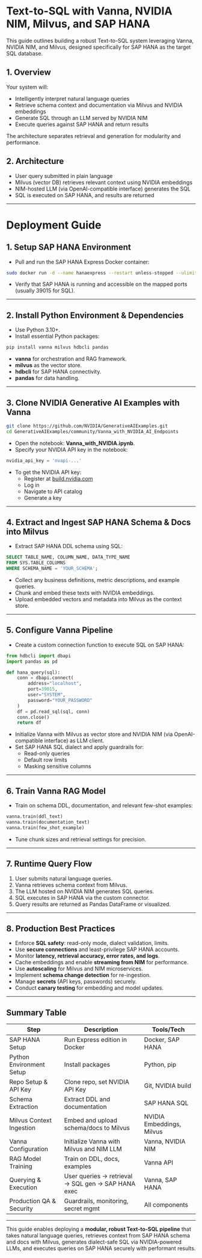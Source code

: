 # Text-to-SQL with Vanna, NVIDIA NIM, Milvus, and SAP HANA

This guide outlines building a robust Text-to-SQL system leveraging Vanna, NVIDIA NIM, and Milvus, designed specifically for SAP HANA as the target SQL database.

## 1. Overview
Your system will:
- Intelligently interpret natural language queries  
- Retrieve schema context and documentation via Milvus and NVIDIA embeddings  
- Generate SQL through an LLM served by NVIDIA NIM  
- Execute queries against SAP HANA and return results  

The architecture separates retrieval and generation for modularity and performance.

## 2. Architecture
- User query submitted in plain language  
- Milvus (vector DB) retrieves relevant context using NVIDIA embeddings  
- NIM-hosted LLM (via OpenAI-compatible interface) generates the SQL  
- SQL is executed on SAP HANA, and results are returned  

---

# Deployment Guide

## 1. Setup SAP HANA Environment

- Pull and run the SAP HANA Express Docker container:

```bash
sudo docker run -d --name hanaexpress --restart unless-stopped --ulimit nofile=1048576:1048576 --sysctl kernel.shmmax=1073741824 --sysctl kernel.shmall=8388608 -p 39013:39013 -p 39015:39015 -p 39017:39017 -v /data/hana:/hana/mount --security-opt seccomp=unconfined saplabs/hanaexpress:latest --passwords-url file:///hana/mount/password.json
```

- Verify that SAP HANA is running and accessible on the mapped ports (usually 39015 for SQL).

---

## 2. Install Python Environment & Dependencies

- Use Python 3.10+.  
- Install essential Python packages:

```bash
pip install vanna milvus hdbcli pandas
```

- **vanna** for orchestration and RAG framework.  
- **milvus** as the vector store.  
- **hdbcli** for SAP HANA connectivity.  
- **pandas** for data handling.  

---

## 3. Clone NVIDIA Generative AI Examples with Vanna

```bash
git clone https://github.com/NVIDIA/GenerativeAIExamples.git
cd GenerativeAIExamples/community/Vanna_with_NVIDIA_AI_Endpoints
```

- Open the notebook: **Vanna_with_NVIDIA.ipynb**.  
- Specify your NVIDIA API key in the notebook:

```python
nvidia_api_key = 'nvapi-...'
```

- To get the NVIDIA API key:
  - Register at [build.nvidia.com](https://build.nvidia.com/)  
  - Log in  
  - Navigate to API catalog  
  - Generate a key  

---

## 4. Extract and Ingest SAP HANA Schema & Docs into Milvus

- Extract SAP HANA DDL schema using SQL:

```sql
SELECT TABLE_NAME, COLUMN_NAME, DATA_TYPE_NAME
FROM SYS.TABLE_COLUMNS
WHERE SCHEMA_NAME = 'YOUR_SCHEMA';
```

- Collect any business definitions, metric descriptions, and example queries.  
- Chunk and embed these texts with NVIDIA embeddings.  
- Upload embedded vectors and metadata into Milvus as the context store.  

---

## 5. Configure Vanna Pipeline

- Create a custom connection function to execute SQL on SAP HANA:

```python
from hdbcli import dbapi
import pandas as pd

def hana_query(sql):
    conn = dbapi.connect(
        address="localhost",
        port=39015,
        user="SYSTEM",
        password="YOUR_PASSWORD"
    )
    df = pd.read_sql(sql, conn)
    conn.close()
    return df
```

- Initialize Vanna with Milvus as vector store and NVIDIA NIM (via OpenAI-compatible interface) as LLM client.  
- Set SAP HANA SQL dialect and apply guardrails for:  
  - Read-only queries  
  - Default row limits  
  - Masking sensitive columns  

---

## 6. Train Vanna RAG Model

- Train on schema DDL, documentation, and relevant few-shot examples:

```python
vanna.train(ddl_text)
vanna.train(documentation_text)
vanna.train(few_shot_example)
```

- Tune chunk sizes and retrieval settings for precision.  

---

## 7. Runtime Query Flow

1. User submits natural language queries.  
2. Vanna retrieves schema context from Milvus.  
3. The LLM hosted on NVIDIA NIM generates SQL queries.  
4. SQL executes in SAP HANA via the custom connector.  
5. Query results are returned as Pandas DataFrame or visualized.  

---

## 8. Production Best Practices

- Enforce **SQL safety**: read-only mode, dialect validation, limits.  
- Use **secure connections** and least-privilege SAP HANA accounts.  
- Monitor **latency, retrieval accuracy, error rates, and logs**.  
- Cache embeddings and enable **streaming from NIM** for performance.  
- Use **autoscaling** for Milvus and NIM microservices.  
- Implement **schema change detection** for re-ingestion.  
- Manage **secrets** (API keys, passwords) securely.  
- Conduct **canary testing** for embedding and model updates.  

---

## Summary Table

| **Step**                 | **Description**                                      | **Tools/Tech**                        |
|---------------------------|------------------------------------------------------|---------------------------------------|
| SAP HANA Setup            | Run Express edition in Docker                        | Docker, SAP HANA                      |
| Python Environment Setup  | Install packages                                     | Python, pip                           |
| Repo Setup & API Key      | Clone repo, set NVIDIA API Key                       | Git, NVIDIA build                     |
| Schema Extraction         | Extract DDL and documentation                        | SAP HANA SQL                          |
| Milvus Context Ingestion  | Embed and upload schema/docs to Milvus               | NVIDIA Embeddings, Milvus             |
| Vanna Configuration       | Initialize Vanna with Milvus and NIM LLM             | Vanna, NVIDIA NIM                     |
| RAG Model Training        | Train on DDL, docs, examples                         | Vanna API                             |
| Querying & Execution      | User queries → retrieval → SQL gen → SAP HANA exec   | Vanna, SAP HANA                       |
| Production QA & Security  | Guardrails, monitoring, secret mgmt                  | All components                        |

---

This guide enables deploying a **modular, robust Text-to-SQL pipeline** that takes natural language queries, retrieves context from SAP HANA schema and docs with Milvus, generates dialect-safe SQL via NVIDIA-powered LLMs, and executes queries on SAP HANA securely with performant results.
